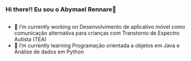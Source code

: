 ### Hi there!! Eu sou o Abymael Rennare👋 
##



- 🔭 I’m currently working on Desenvolvimento de aplicativo móvel como comunicação alternativa para crianças com Transtorno de Espectro Autista (TEA)
- 🌱 I’m currently learning Programação orientada a objetos em Java e Análise de dados em Python

##
